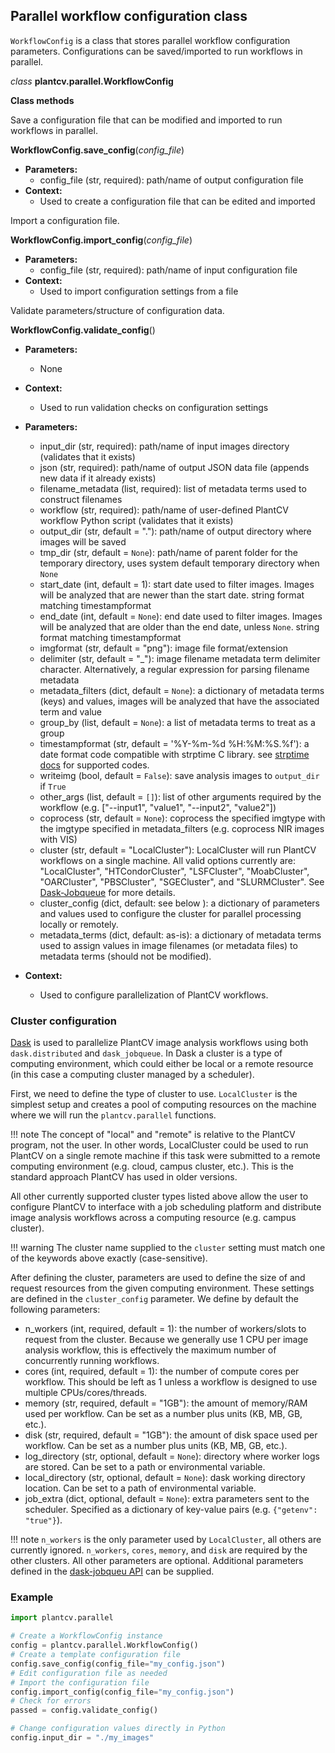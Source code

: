 ## Parallel workflow configuration class

`WorkflowConfig` is a class that stores parallel workflow configuration parameters. Configurations can be saved/imported
to run workflows in parallel.

*class* **plantcv.parallel.WorkflowConfig**

**Class methods**

Save a configuration file that can be modified and imported to run workflows in parallel.

**WorkflowConfig.save_config**(*config_file*)

- **Parameters:**
    - config_file (str, required): path/name of output configuration file
- **Context:**
    - Used to create a configuration file that can be edited and imported

Import a configuration file.

**WorkflowConfig.import_config**(*config_file*)

- **Parameters:**
    - config_file (str, required): path/name of input configuration file
- **Context:**
    - Used to import configuration settings from a file

Validate parameters/structure of configuration data.

**WorkflowConfig.validate_config**()

- **Parameters:**
    - None
- **Context:**
    - Used to run validation checks on configuration settings

- **Parameters:**
    - input_dir (str, required): path/name of input images directory (validates that it exists)
    - json (str, required): path/name of output JSON data file (appends new data if it already exists)
    - filename_metadata (list, required): list of metadata terms used to construct filenames
    - workflow (str, required): path/name of user-defined PlantCV workflow Python script (validates that it exists)
    - output_dir (str, default = "."): path/name of output directory where images will be saved
    - tmp_dir (str, default = `None`): path/name of parent folder for the temporary directory, uses system default temporary directory when `None`
    - start_date (int, default = 1): start date used to filter images. Images will be analyzed that are newer than the start date. string format matching timestampformat
    - end_date (int, default = `None`): end date used to filter images. Images will be analyzed that are older than the end date, unless `None`. string format matching timestampformat
    - imgformat (str, default = "png"): image file format/extension
    - delimiter (str, default = "_"): image filename metadata term delimiter character. Alternatively, a regular expression for parsing filename metadata
    - metadata_filters (dict, default = `None`): a dictionary of metadata terms (keys) and values, images will be analyzed that have the associated term and value
    - group_by (list, default = `None`): a list of metadata terms to treat as a group
    - timestampformat (str, default = '%Y-%m-%d %H:%M:%S.%f'): a date format code compatible with strptime C library. see [strptime docs](https://docs.python.org/3.7/library/datetime.html#strftime-and-strptime-behavior) for supported codes.
    - writeimg (bool, default = `False`): save analysis images to `output_dir` if `True`
    - other_args (list, default = `[]`): list of other arguments required by the workflow (e.g. ["--input1", "value1", "--input2", "value2"])
    - coprocess (str, default = `None`): coprocess the specified imgtype with the imgtype specified in metadata_filters (e.g. coprocess NIR images with VIS)
    - cluster (str, default = "LocalCluster"): LocalCluster will run PlantCV workflows on a single machine. All valid options currently are: "LocalCluster",
    "HTCondorCluster", "LSFCluster", "MoabCluster", "OARCluster", "PBSCluster", "SGECluster", and "SLURMCluster". See [Dask-Jobqueue](https://jobqueue.dask.org/) for more details.
    - cluster_config (dict, default: see below ): a dictionary of parameters and values used to configure the cluster for parallel processing locally or remotely.
    - metadata_terms (dict, default: as-is): a dictionary of metadata terms used to assign values in image filenames (or metadata files) to metadata terms (should not be modified).
- **Context:**
    - Used to configure parallelization of PlantCV workflows.

### Cluster configuration

[Dask](https://dask.org/) is used to parallelize PlantCV image analysis workflows using both `dask.distributed` and `dask_jobqueue`.
In Dask a cluster is a type of computing environment, which could either be local or a remote resource (in this case a computing cluster managed by a scheduler).

First, we need to define the type of cluster to use. `LocalCluster` is the simplest setup and creates a pool of computing resources on the machine where we will
run the `plantcv.parallel` functions.

!!! note
    The concept of "local" and "remote" is relative to the PlantCV program, not the user. In other words, LocalCluster
    could be used to run PlantCV on a single remote machine if this task were submitted to a remote computing environment
    (e.g. cloud, campus cluster, etc.). This is the standard approach PlantCV has used in older versions.

All other currently supported cluster types listed above allow the user to configure PlantCV to interface with a job
scheduling platform and distribute image analysis workflows across a computing resource (e.g. campus cluster).

!!! warning
    The cluster name supplied to the `cluster` setting must match one of the keywords above exactly (case-sensitive).

After defining the cluster, parameters are used to define the size of and request resources from the given computing environment.
These settings are defined in the `cluster_config` parameter. We define by default the following parameters:

- n_workers (int, required, default = 1): the number of workers/slots to request from the cluster. Because we generally use
1 CPU per image analysis workflow, this is effectively the maximum number of concurrently running workflows.
- cores (int, required, default = 1): the number of compute cores per workflow. This should be left as 1 unless a workflow is designed to use multiple CPUs/cores/threads.
- memory (str, required, default = "1GB"): the amount of memory/RAM used per workflow. Can be set as a number plus units (KB, MB, GB, etc.).
- disk (str, required, default = "1GB"): the amount of disk space used per workflow. Can be set as a number plus units (KB, MB, GB, etc.).
- log_directory (str, optional, default = `None`): directory where worker logs are stored. Can be set to a path or environmental variable.
- local_directory (str, optional, default = `None`): dask working directory location. Can be set to a path of environmental variable.
- job_extra (dict, optional, default = `None`): extra parameters sent to the scheduler. Specified as a dictionary of key-value pairs (e.g. `{"getenv": "true"}`).

!!! note
    `n_workers` is the only parameter used by `LocalCluster`, all others are currently ignored. `n_workers`, `cores`,
    `memory`, and `disk` are required by the other clusters. All other parameters are optional. Additional parameters
    defined in the [dask-jobqueu API](https://jobqueue.dask.org/en/latest/api.html) can be supplied.

### Example

```python
import plantcv.parallel

# Create a WorkflowConfig instance
config = plantcv.parallel.WorkflowConfig()
# Create a template configuration file
config.save_config(config_file="my_config.json")
# Edit configuration file as needed
# Import the configuration file
config.import_config(config_file="my_config.json")
# Check for errors
passed = config.validate_config()

# Change configuration values directly in Python
config.input_dir = "./my_images"
```
